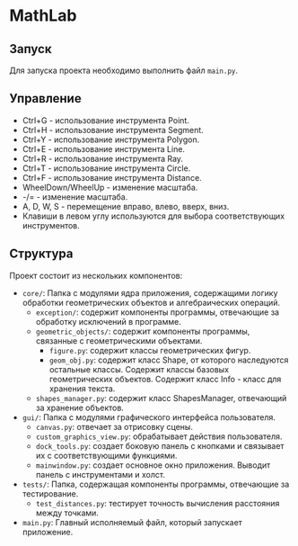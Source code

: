 # MathLab

## Запуск

Для запуска проекта необходимо выполнить файл `main.py`.

## Управление

- Ctrl+G - использование инструмента Point.
- Ctrl+H - использование инструмента Segment.
- Ctrl+Y - использование инструмента Polygon.
- Ctrl+E - использование инструмента Line.
- Ctrl+R - использование инструмента Ray.
- Ctrl+T - использование инструмента Circle.
- Ctrl+F - использование инструмента Distance.
- WheelDown/WheelUp - изменение масштаба.
- -/= - изменение масштаба.
-  A, D, W, S - перемещение вправо, влево, вверх, вниз. 
- Клавиши в левом углу используются для выбора соответствующих инструментов.

## Структура

Проект состоит из нескольких компонентов:

- `core/`: Папка с модулями ядра приложения, содержащими логику обработки геометрических объектов и алгебраических операций.
    - `exception/`:  содержит компоненты программы, отвечающие за обработку исключений в программе.
    - `geometric_objects/`: содержит компоненты программы, связанные с геометрическими объектами. 
        - `figure.py`: содержит классы геометрических фигур.
        - `geom_obj.py`: содержит класс Shape, от которого наследуются остальные классы. Содержит классы базовых геометрических объектов. Содержит класс Info - класс для хранения текста.
    - `shapes_manager.py`: содержит класс ShapesManager, отвечающий за хранение объектов.
- `gui/`: Папка с модулями графического интерфейса пользователя.
  - `canvas.py`: отвечает за отрисовку сцены.
  - `custom_graphics_view.py`: обрабатывает действия пользователя.
  - `dock_tools.py`: создает боковую панель с кнопками и связывает их с соответствующими функциями.
  - `mainwindow.py`: создает основное окно приложения. Выводит панель с инструментами и холст.
- `tests/`: Папка, содержащая компоненты программы, отвечающие за тестирование.
  - `test_distances.py`: тестирует точность вычисления расстояния между точками.
- `main.py`: Главный исполняемый файл, который запускает приложение.

